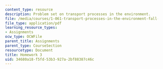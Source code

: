 ```yaml
---
content_type: resource
description: Problem set on transport processes in the environment.
file: /media/courses/1-061-transport-processes-in-the-environment-fall-2008/34680a18f5fd53b3927a2bf88387c46c_f02homework3.pdf
file_type: application/pdf
learning_resource_types:
- Assignments
ocw_type: OCWFile
parent_title: Assignments
parent_type: CourseSection
resourcetype: Document
title: Homework 3
uid: 34680a18-f5fd-53b3-927a-2bf88387c46c
---
```

